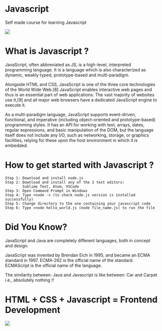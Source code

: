 # Javascript

Self made course for learning Javascript

![](https://www.tutorialrepublic.com/lib/images/javascript-illustration.png)


# What is Javascript ?

JavaScript, often abbreviated as JS, is a high-level, interpreted programming language. It is a language which is also characterized as dynamic, weakly typed, prototype-based and multi-paradigm.

Alongside HTML and CSS, JavaScript is one of the three core technologies of the World Wide Web.[8] JavaScript enables interactive web pages and thus is an essential part of web applications. The vast majority of websites use it,[9] and all major web browsers have a dedicated JavaScript engine to execute it. 

As a multi-paradigm language, JavaScript supports event-driven, functional, and imperative (including object-oriented and prototype-based) programming styles. It has an API for working with text, arrays, dates, regular expressions, and basic manipulation of the DOM, but the language itself does not include any I/O, such as networking, storage, or graphics facilities, relying for these upon the host environment in which it is embedded. 


# How to get started with Javascript ?

    Step 1: Download and install node.js
    Step 2: Download and install any of the 3 text editors:
            Sublime Text, Atom, VSCode
    Step 3: Open Command Prompt in Windows
    Step 4: Type >node -v (to check node.js version is installed successfully)
    Step 5: Change directory to the one containing your javascript code
    Step 6: Type >node hello_world.js (node file_name.js) to run the file


# Did You Know?

JavaScript and Java are completely different languages, both in concept and design.

JavaScript was invented by Brendan Eich in 1995, and became an ECMA standard in 1997.
ECMA-262 is the official name of the standard. ECMAScript is the official name of the language. 

The similarity between: Java and Javascript is like between: Car and Carpet
i.e., absolutely nothing !!
 
 # HTML + CSS + Javascript = Frontend Development
 
![](https://js.devexpress.com/Content/Images/features/html5-css-javascript-logos.png)
